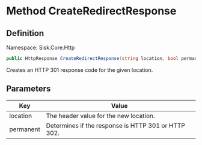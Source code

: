 # Method CreateRedirectResponse

## Definition
Namespace: Sisk.Core.Http

```csharp
public HttpResponse CreateRedirectResponse(string location, bool permanent)
```

Creates an HTTP 301 response code for the given location.

## Parameters

| Key | Value |
| --- | --- |
| location | The header value for the new location. | 
| permanent | Determines if the response is HTTP 301 or HTTP 302. | 


